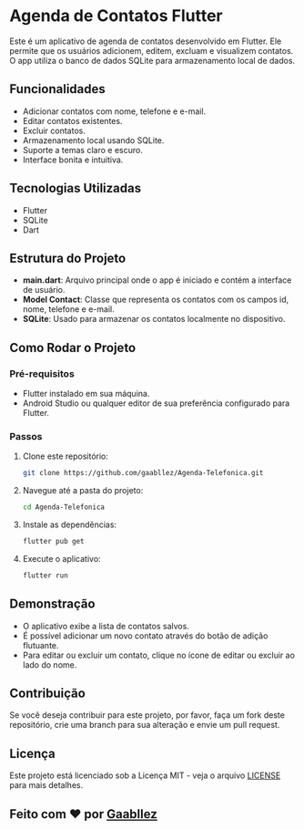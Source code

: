 # Agenda de Contatos Flutter

Este é um aplicativo de agenda de contatos desenvolvido em Flutter. Ele permite que os usuários adicionem, editem, excluam e visualizem contatos. O app utiliza o banco de dados SQLite para armazenamento local de dados.

## Funcionalidades

- Adicionar contatos com nome, telefone e e-mail.
- Editar contatos existentes.
- Excluir contatos.
- Armazenamento local usando SQLite.
- Suporte a temas claro e escuro.
- Interface bonita e intuitiva.

## Tecnologias Utilizadas

- Flutter
- SQLite
- Dart

## Estrutura do Projeto

- **main.dart**: Arquivo principal onde o app é iniciado e contém a interface de usuário.
- **Model Contact**: Classe que representa os contatos com os campos id, nome, telefone e e-mail.
- **SQLite**: Usado para armazenar os contatos localmente no dispositivo.

## Como Rodar o Projeto

### Pré-requisitos

- Flutter instalado em sua máquina.
- Android Studio ou qualquer editor de sua preferência configurado para Flutter.

### Passos

1. Clone este repositório:
    ```bash
    git clone https://github.com/gaabllez/Agenda-Telefonica.git
    ```

2. Navegue até a pasta do projeto:
    ```bash
    cd Agenda-Telefonica
    ```

3. Instale as dependências:
    ```bash
    flutter pub get
    ```

4. Execute o aplicativo:
    ```bash
    flutter run
    ```

## Demonstração

- O aplicativo exibe a lista de contatos salvos.
- É possível adicionar um novo contato através do botão de adição flutuante.
- Para editar ou excluir um contato, clique no ícone de editar ou excluir ao lado do nome.

## Contribuição

Se você deseja contribuir para este projeto, por favor, faça um fork deste repositório, crie uma branch para sua alteração e envie um pull request.

## Licença

Este projeto está licenciado sob a Licença MIT - veja o arquivo [LICENSE](LICENSE) para mais detalhes.

## Feito com ❤️ por [Gaabllez](https://github.com/Gaabllez)
